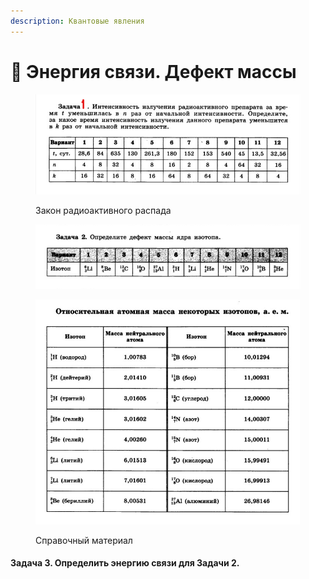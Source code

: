 ```yaml
---
description: Квантовые явления
---
```


# 📗 Энергия связи. Дефект массы

<figure><img src="../../../.gitbook/assets/image.png" alt=""><figcaption><p>Закон радиоактивного распада</p></figcaption></figure>

<figure><img src="../../../.gitbook/assets/image (1).png" alt=""><figcaption></figcaption></figure>

<figure><img src="../../../.gitbook/assets/image (24).png" alt=""><figcaption><p>Справочный материал</p></figcaption></figure>

#### Задача 3. Определить энергию связи для Задачи 2.
